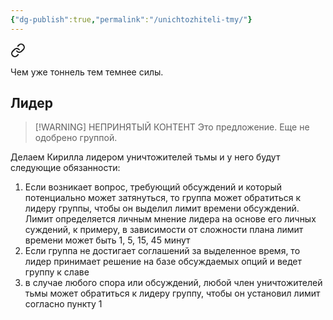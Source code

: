 ```yaml
---
{"dg-publish":true,"permalink":"/unichtozhiteli-tmy/"}
---
```



<div class="transclusion internal-embed is-loaded"><a class="markdown-embed-link" href="/2-aprelya-2023/#a85cb6" aria-label="Open link"><svg xmlns="http://www.w3.org/2000/svg" width="24" height="24" viewBox="0 0 24 24" fill="none" stroke="currentColor" stroke-width="2" stroke-linecap="round" stroke-linejoin="round" class="svg-icon lucide-link"><path d="M10 13a5 5 0 0 0 7.54.54l3-3a5 5 0 0 0-7.07-7.07l-1.72 1.71"></path><path d="M14 11a5 5 0 0 0-7.54-.54l-3 3a5 5 0 0 0 7.07 7.07l1.71-1.71"></path></svg></a><div class="markdown-embed">



Чем уже тоннель тем темнее силы. 

</div></div>


## Лидер

> [!WARNING] НЕПРИНЯТЫЙ КОНТЕНТ
> Это предложение. Еще не одобрено группой.

Делаем Кирилла лидером уничтожителей тьмы и у него будут следующие обязанности:
1) Если возникает вопрос, требующий обсуждений и который потенциально может затянуться, то группа может обратиться к лидеру группы, чтобы он выделил лимит времени обсуждений. Лимит определяется личным мнение лидера на основе его личных суждений, к примеру, в зависимости от сложности плана лимит времени может быть 1, 5, 15, 45 минут
2) Если группа не достигает соглашений за выделенное время, то лидер принимает решение на базе обсуждаемых опций и ведет группу к славе
3) в случае любого спора или обсуждений, любой член уничтожителей тьмы может обратиться к лидеру группу, чтобы он установил лимит согласно пункту 1